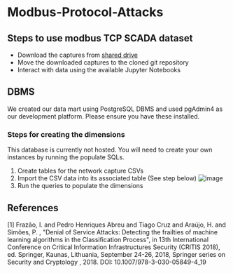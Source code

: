 # Modbus-Protocol-Attacks

## Steps to use modbus TCP SCADA dataset
- Download the captures from [shared drive](https://uottawa-my.sharepoint.com/personal/afari094_uottawa_ca/_layouts/15/guestaccess.aspx?share=EsTbzVM4BLlOqjE5IX5xlv4B2w52UnSoTiSWT6cIDrBjEg&e=PgP5Gc)
- Move the downloaded captures to the cloned git repository
- Interact with data using the available Jupyter Notebooks

## DBMS
We created our data mart using PostgreSQL DBMS and used pgAdmin4 as our development platform. Please ensure you have these installed. 
### Steps for creating the dimensions
This database is currently not hosted. You will need to create your own instances by running the populate SQLs.
1. Create tables for the network capture CSVs
2. Import the CSV data into its associated table (See step below)
![image](https://github.com/Amani-blip/Modbus-Protocol-Attacks/assets/72065434/23e9fde1-65a0-4072-852e-fd8c70732607)
3. Run the queries to populate the dimensions

## References
[1] Frazão, I. and Pedro Henriques Abreu and Tiago Cruz and Araújo, H. and Simões, P. , "Denial of Service Attacks: Detecting the frailties of machine learning algorithms in the Classification Process", in 13th International Conference on Critical Information Infrastructures Security (CRITIS 2018), ed. Springer, Kaunas, Lithuania, September 24-26, 2018, Springer series on Security and Cryptology , 2018. DOI: 10.1007/978-3-030-05849-4_19

